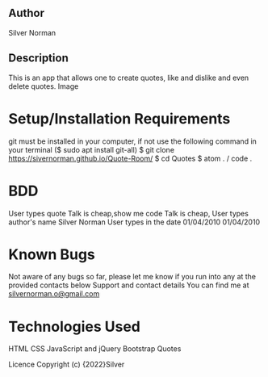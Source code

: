 ## Author
Silver Norman

## Description
This is an app that allows one to create quotes, like and dislike and even delete quotes. Image

# Setup/Installation Requirements
git must be installed in your computer, if not use the following command in your terminal ($ sudo apt install git-all)
$ git clone  https://sivernorman.github.io/Quote-Room/
$ cd Quotes
$ atom . / code .

# BDD
User types quote	Talk is cheap,show me code	Talk is cheap,
User types author's name	Silver Norman
 User types in the date	01/04/2010	01/04/2010
# Known Bugs
Not aware of any bugs so far, please let me know if you run into any at the provided contacts below
Support and contact details
You can find me at silvernorman.o@gmail.com 


# Technologies Used

HTML
CSS
JavaScript and jQuery
Bootstrap
 Quotes

Licence
Copyright (c) {2022}Silver